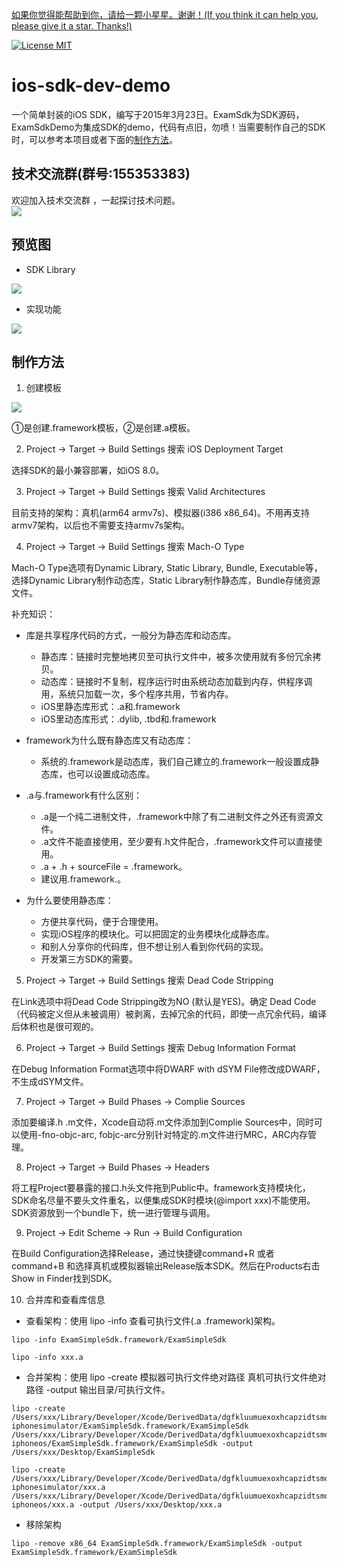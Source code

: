 [如果你觉得能帮助到你，请给一颗小星星。谢谢！(If you think it can help you, please give it a star. Thanks!)](https://github.com/dgynfi/ios-sdk-dev-demo)

[![License MIT](https://img.shields.io/badge/license-MIT-green.svg?style=flat)](LICENSE)&nbsp;

# ios-sdk-dev-demo

一个简单封装的iOS SDK，编写于2015年3月23日。ExamSdk为SDK源码，ExamSdkDemo为集成SDK的demo，代码有点旧，勿喷！当需要制作自己的SDK时，可以参考本项目或者下面的[制作方法](#制作方法)。

## 技术交流群(群号:155353383)

欢迎加入技术交流群 ，一起探讨技术问题。<br />
![](https://github.com/dgynfi/ios-sdk-dev-demo/raw/master/images/qq155353383.jpg)

## 预览图

- SDK Library

![](https://github.com/dgynfi/ios-sdk-dev-demo/raw/master/images/SimpleSDK_Lib.png)

- 实现功能

![](https://github.com/dgynfi/ios-sdk-dev-demo/raw/master/images/simple_sdk_preview.gif)

## 制作方法

1. 创建模板

![](https://github.com/dgynfi/ios-sdk-dev-demo/raw/master/images/lib_templete_create.png)

①是创建.framework模板，②是创建.a模板。

2. Project -> Target -> Build Settings 搜索 iOS Deployment Target

选择SDK的最小兼容部署，如iOS 8.0。

3. Project -> Target -> Build Settings 搜索 Valid Architectures

目前支持的架构：真机(arm64 armv7s)、模拟器(i386 x86_64)。不用再支持armv7架构，以后也不需要支持armv7s架构。

4. Project -> Target -> Build Settings 搜索 Mach-O Type

Mach-O Type选项有Dynamic Library, Static Library, Bundle, Executable等，选择Dynamic Library制作动态库，Static Library制作静态库，Bundle存储资源文件。

补充知识：

- 库是共享程序代码的方式，一般分为静态库和动态库。
    - 静态库：链接时完整地拷贝至可执行文件中，被多次使用就有多份冗余拷贝。
    - 动态库：链接时不复制，程序运行时由系统动态加载到内存，供程序调用，系统只加载一次，多个程序共用，节省内存。
    - iOS里静态库形式：.a和.framework 
    - iOS里动态库形式：.dylib, .tbd和.framework 

- framework为什么既有静态库又有动态库：
    - 系统的.framework是动态库，我们自己建立的.framework一般设置成静态库，也可以设置成动态库。

- .a与.framework有什么区别：
    - .a是一个纯二进制文件，.framework中除了有二进制文件之外还有资源文件。
    - .a文件不能直接使用，至少要有.h文件配合，.framework文件可以直接使用。
    - .a + .h + sourceFile = .framework。
    - 建议用.framework.。

- 为什么要使用静态库：
    - 方便共享代码，便于合理使用。
    - 实现iOS程序的模块化。可以把固定的业务模块化成静态库。
    - 和别人分享你的代码库，但不想让别人看到你代码的实现。
    - 开发第三方SDK的需要。

5. Project -> Target -> Build Settings 搜索 Dead Code Stripping

在Link选项中将Dead Code Stripping改为NO (默认是YES)。确定 Dead Code（代码被定义但从未被调用）被剥离，去掉冗余的代码，即使一点冗余代码，编译后体积也是很可观的。

6. Project -> Target -> Build Settings 搜索 Debug Information Format

在Debug Information Format选项中将DWARF with dSYM File修改成DWARF，不生成dSYM文件。

7. Project -> Target -> Build Phases -> Complie Sources

添加要编译.h .m文件，Xcode自动将.m文件添加到Complie Sources中，同时可以使用-fno-objc-arc, fobjc-arc分别针对特定的.m文件进行MRC，ARC内存管理。

8. Project -> Target -> Build Phases -> Headers

将工程Project要暴露的接口.h头文件拖到Public中。framework支持模块化，SDK命名尽量不要头文件重名，以便集成SDK时模块(@import xxx)不能使用。SDK资源放到一个bundle下，统一进行管理与调用。

9. Project -> Edit Scheme -> Run -> Build Configuration

在Build Configuration选择Release，通过快捷键command+R 或者 command+B 和选择真机或模拟器输出Release版本SDK。然后在Products右击Show in Finder找到SDK。

10. 合并库和查看库信息

- 查看架构：使用 lipo -info 查看可执行文件(.a  .framework)架构。
```
lipo -info ExamSimpleSdk.framework/ExamSimpleSdk

lipo -info xxx.a
```

- 合并架构：使用 lipo -create  模拟器可执行文件绝对路径  真机可执行文件绝对路径  -output  输出目录/可执行文件。
```
lipo -create /Users/xxx/Library/Developer/Xcode/DerivedData/dgfkluumuexoxhcapzidtsmdgqcj/Build/Products/Release-iphonesimulator/ExamSimpleSdk.framework/ExamSimpleSdk /Users/xxx/Library/Developer/Xcode/DerivedData/dgfkluumuexoxhcapzidtsmdgqcj/Build/Products/Release-iphoneos/ExamSimpleSdk.framework/ExamSimpleSdk -output /Users/xxx/Desktop/ExamSimpleSdk 

lipo -create /Users/xxx/Library/Developer/Xcode/DerivedData/dgfkluumuexoxhcapzidtsmdgqcj/Build/Products/Release-iphonesimulator/xxx.a /Users/xxx/Library/Developer/Xcode/DerivedData/dgfkluumuexoxhcapzidtsmdgqcj/Build/Products/Release-iphoneos/xxx.a -output /Users/xxx/Desktop/xxx.a 
```

- 移除架构
```
lipo -remove x86_64 ExamSimpleSdk.framework/ExamSimpleSdk -output ExamSimpleSdk.framework/ExamSimpleSdk
```

